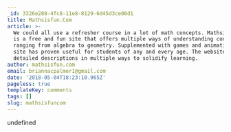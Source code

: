 ```yaml
---
_id: 3326e280-4fc8-11e8-8129-6d45d3ce06d1
title: Mathsisfun.Com
article: >-
  We could all use a refresher course in a lot of math concepts. Mathsisfun.com
  is a free and fun site that offers multiple ways of understanding concepts
  ranging from algebra to geometry. Supplemented with games and animations, the
  site has proven useful for students of any and every age. The website offers
  detailed descriptions in multiple ways to solidify learning.
author: mathsisfun.com
email: briannacpalmer1@gmail.com
date: '2018-05-04T18:23:10.965Z'
pageless: true
templateKey: comments
tags: []
slug: mathsisfuncom
---
```

undefined
